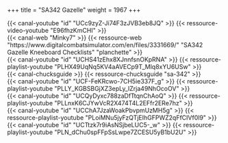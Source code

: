 +++
title = "SA342 Gazelle"
weight = 1967
+++

<div class="contenu"> <!-- Erik Scott //-->
{{< canal-youtube "id" "UCc9zyZ-Ji74F3zJVB3eb8JQ" >}}
{{< ressource-video-youtube "E96fhzKmCHI" >}}
</div>

<div class="contenu de_qualite"> <!-- Minky7 //-->
{{< canal-web "Minky7" >}}
{{< ressource-web "https://www.digitalcombatsimulator.com/en/files/3331669/" "SA342 Gazelle Kneeboard Checklists" "planchette" >}}
</div>

<div class="contenu"> <!-- 131st Death Vipers //-->
{{< canal-youtube "id" "UCHS41zEhx8XJnnfsnOKpRNA" >}}
{{< ressource-playlist-youtube "PLHX49UqNq5KV4aAVECp9T_Mlq8xYU6USw" >}}
</div>

<div class="contenu"> <!-- Chuck's guide //-->
{{< canal-chucksguide >}}
{{< ressource-chucksguide "sa-342" >}}
</div>

<div class="contenu"> <!-- Deephack //-->
{{< canal-youtube "id" "UCF-FeKRcwo-7CH5ie337F_g" >}}
{{< ressource-playlist-youtube "PLLY_KGBSBGjXZ3epLy_IZrja49NhOcoOV" >}}
</div>

<div class="contenu"> <!-- Heinlein //-->
{{< canal-youtube "id" "UCQyDyxc788zaDfTtqnChAoQ" >}}
{{< ressource-playlist-youtube "PLLnxK6CJYwVcR2X474T4L2EFfr2ERe7hz" >}}
</div>

<div class="contenu"> <!-- Bunyap Sims //-->
{{< canal-youtube "id" "UCChA7JzaWoakPbvpmUzMH5g" >}}
{{< ressource-playlist-youtube "PLoiMNu5jyFzQTjEIhGFPWZ2qFfCIVf0l9" >}}
</div>

<div class="contenu"> <!-- nazradu //-->
{{< canal-youtube "id" "UCTtzk7r9iAsNSjbeLUC5-_w" >}}
{{< ressource-playlist-youtube "PLN_dChu0spFFpSsLwpe7ZCESU5yB1bU2U" >}}
</div>